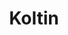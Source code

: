 ---
layout: startup_page
title: "Koltin"
id: "koltin.mx"
permalink: "/koltinkoltin.mx03312025/"
website: "https://www.koltin.mx/"
funding_round: "Series A"
funding_amount: "$7.3M"
investors: "Left Lane Capital"
about: "Koltin provides private health insurance coverage and proactive, personalized care to senior citizens in Mexico. Addressing a significant gap in the market, they bundle traditional insurance with tech-enabled support, improving health outcomes and financial resilience for older adults and their families. Their unique approach includes virtual and in-person care, making healthcare more accessible and convenient."
markets: "Healthtech, Insurance, Wellness and Fitness Services, Managed Care, Elder and Disabled Care, InsurTech"
hq: "Mexico City, CDMX, Mexico"
founded_year: "2020"
linkedin: "https://www.linkedin.com/company/koltin"
twitter: "https://twitter.com/KoltinMX"
instagram: ""
facebook: "https://www.facebook.com/somoskoltin"
crunchbase: "https://www.crunchbase.com/organization/koltin"
pitchbook: "https://pitchbook.com/profiles/company/493355-17"

# SEO Optimization
meta_title: "Koltin - Series A Funding ($7.3M)"
meta_description: "Koltin, Koltin provides private health insurance coverage and proactive, personalized care to senior citizens in Mexico. Addressing a significant gap in the m..."
meta_keywords: "Koltin, Healthtech, Insurance, Wellness and Fitness Services, Managed Care, Elder and Disabled Care, InsurTech, Series A funding"
canonical_url: "https://pkprojectstartups.github.io/projectstartups.com/koltinkoltin.mx03312025/"
---